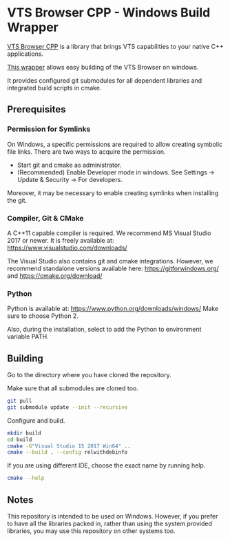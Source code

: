 # VTS Browser CPP - Windows Build Wrapper

[VTS Browser CPP](https://github.com/melown/vts-browser-cpp) is a library
that brings VTS capabilities to your native C++ applications.

[This wrapper](https://github.com/melown/vts-browser-cpp-win)
allows easy building of the VTS Browser on windows.

It provides configured git submodules for all dependent libraries
and integrated build scripts in cmake.

## Prerequisites

### Permission for Symlinks

On Windows, a specific permissions are required to allow creating symbolic file links.
There are two ways to acquire the permission.

 - Start git and cmake as administrator.
 - (Recommended) Enable Developer mode in windows.
   See Settings -> Update & Security -> For developers.

Moreover, it may be necessary to enable creating symlinks when installing the git.

### Compiler, Git & CMake

A C++11 capable compiler is required.
We recommend MS Visual Studio 2017 or newer.
It is freely available at: https://www.visualstudio.com/downloads/

The Visual Studio also contains git and cmake integrations.
However, we recommend standalone versions available here:
https://gitforwindows.org/ and https://cmake.org/download/

### Python

Python is available at: https://www.python.org/downloads/windows/
Make sure to choose Python 2.

Also, during the installation, select to add the Python to environment variable PATH.

## Building

Go to the directory where you have cloned the repository.

Make sure that all submodules are cloned too.
```bash
git pull
git submodule update --init --recursive
```

Configure and build.
```bash
mkdir build
cd build
cmake -G"Visual Studio 15 2017 Win64" ..
cmake --build . --config relwithdebinfo
```

If you are using different IDE, choose the exact name by running help.
```bash
cmake --help
```

## Notes

This repository is intended to be used on Windows.
However, if you prefer to have all the libraries
packed in, rather than using the system provided libraries,
you may use this repository on other systems too.


